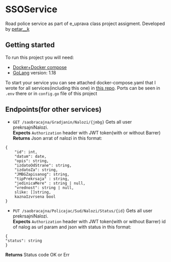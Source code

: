 # SSOService
Road police service as part of e_uprava class project assigment. Developed by [petar__k](https://www.linkedin.com/in/petar-komord%C5%BEi%C4%87-23765a233/)
## Getting started
To run this project you will need:
- [Docker+Docker compose](https://www.docker.com/)
- [GoLang](https://go.dev/dl/) version: 1.18 

To start your service you can see attached docker-compose.yaml that I wrote for all services(including this one)
in [this repo](https://github.com/EUPRAVA-TIM1/DockerCompose). Ports can be seen in `.env` there or in `config.go` file of this project

## Endpoints(for other services)

- `GET /saobracajna/Gradjanin/Nalozi/{jmbg}` Gets all user prekrsajniNalozi.\
**Expects** `Authorization` header with JWT token(with or without Barrer) \
**Returns** Json arrat of nalozi in this format:
```
{
    "id": int,
    "datum": date,
    "opis": string,
    "izdatoOdStrane": string,
    "izdatoZa": string,
    "JMBGZapisanog": string,
    "tipPrekrsaja" : string,
    "jedinicaMere" : string | null,
    "vrednost": string | null,
    slike: []string,
    kaznaIzvrsena bool
}
```
- `PUT /saobracajna/Policajac/Sud/Nalozi/Status/{id}` Gets all user prekrsajniNalozi.\
  **Expects** `Authorization` header with JWT token(with or without Barrer) id of nalog as url param and json with status in this format:
```
{
"status": string
}
```
**Returns** Status code OK or Err
